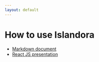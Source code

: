 ```yaml
---
layout: default
---
```

# How to use Islandora

- [Markdown document](islandora-howto.md)
- [React JS presentation](presentation.html)
